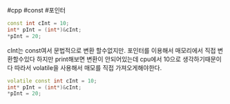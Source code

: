 #cpp  #const #포인터 

```cpp
const int cInt = 10;
int* pInt = (int*)&cInt;
*pInt = 20;
```
cInt는 const여서 문법적으로 변환 할수없지만.
포인터를 이용해서 매모리에서 직접 변환할수있다
하지만 print해보면 변환이 안되어있는데 cpu에서 10으로 생각하기때문이다
따라서 volatile을 사용해서 매모를 직접 가져오게해야한다.
```cpp
volatile const int cInt = 10;
int* pInt = (int*)&cInt;
*pInt = 20;
```

```